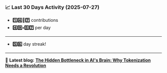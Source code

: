 <!--START_STATS-->
### 📈 Last 30 Days Activity (2025-07-27)  
- **1️⃣4️⃣🎱7️⃣** contributions  
- **4️⃣9️⃣•5️⃣7️⃣** per day
---
- **5️⃣6️⃣** day streak!
---
📝 **Latest blog:** [**The Hidden Bottleneck in AI's Brain: Why Tokenization Needs a Revolution**](https://andriak.com/blog/tokenization-revolution)
<!--END_STATS-->
